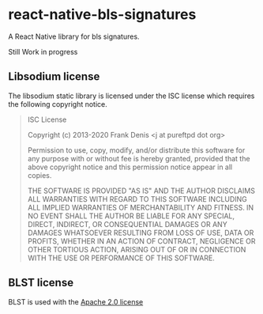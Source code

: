 # react-native-bls-signatures

A React Native library for bls signatures.

Still Work in progress

## Libsodium license

The libsodium static library is licensed under the ISC license which requires
the following copyright notice.

> ISC License
>
> Copyright (c) 2013-2020
> Frank Denis \<j at pureftpd dot org\>
>
> Permission to use, copy, modify, and/or distribute this software for any
> purpose with or without fee is hereby granted, provided that the above
> copyright notice and this permission notice appear in all copies.
>
> THE SOFTWARE IS PROVIDED "AS IS" AND THE AUTHOR DISCLAIMS ALL WARRANTIES
> WITH REGARD TO THIS SOFTWARE INCLUDING ALL IMPLIED WARRANTIES OF
> MERCHANTABILITY AND FITNESS. IN NO EVENT SHALL THE AUTHOR BE LIABLE FOR
> ANY SPECIAL, DIRECT, INDIRECT, OR CONSEQUENTIAL DAMAGES OR ANY DAMAGES
> WHATSOEVER RESULTING FROM LOSS OF USE, DATA OR PROFITS, WHETHER IN AN
> ACTION OF CONTRACT, NEGLIGENCE OR OTHER TORTIOUS ACTION, ARISING OUT OF
> OR IN CONNECTION WITH THE USE OR PERFORMANCE OF THIS SOFTWARE.

## BLST license

BLST is used with the
[Apache 2.0 license](https://github.com/supranational/blst/blob/master/LICENSE)
